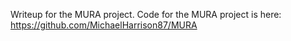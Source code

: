Writeup for the MURA project. Code for the MURA project is here:
https://github.com/MichaelHarrison87/MURA